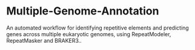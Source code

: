 # Multiple-Genome-Annotation
An automated workflow for identifying repetitive elements and predicting genes across multiple eukaryotic genomes, using RepeatModeler, RepeatMasker and BRAKER3..
